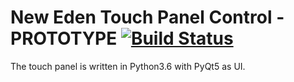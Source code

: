 
# New Eden Touch Panel Control - PROTOTYPE [![Build Status](https://travis-ci.org/chhuang215/GreenPanel.svg?branch=master)](https://travis-ci.org/chhuang215/GreenPanel)

The touch panel is written in Python3.6 with PyQt5 as UI.

